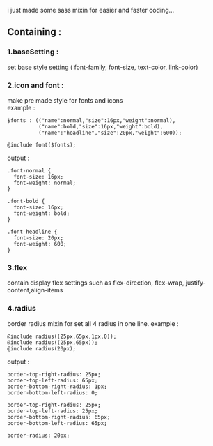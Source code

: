 i just made some sass mixin for easier and faster coding... <br>
## Containing :
### 1.baseSetting : 
set base style setting ( font-family, font-size, text-color, link-color) <br>
### 2.icon and font : 
make pre made style for fonts and icons <br>
example : 
```
$fonts : (("name":normal,"size":16px,"weight":normal),
          ("name":bold,"size":16px,"weight":bold),
          ("name":"headline","size":20px,"weight":600));

@include font($fonts);
```
output :
```
.font-normal {
  font-size: 16px;
  font-weight: normal;
}

.font-bold {
  font-size: 16px;
  font-weight: bold;
}

.font-headline {
  font-size: 20px;
  font-weight: 600;
}
```
### 3.flex
contain display flex settings such as flex-direction, flex-wrap, justify-content,align-items

### 4.radius
border radius mixin for set all 4 radius in one line.
example :
```
@include radius((25px,65px,1px,0));
@include radius((25px,65px));
@include radius(20px);
```
output :
```
border-top-right-radius: 25px;
border-top-left-radius: 65px;
border-bottom-right-radius: 1px;
border-bottom-left-radius: 0;

border-top-right-radius: 25px;
border-top-left-radius: 25px;
border-bottom-right-radius: 65px;
border-bottom-left-radius: 65px;

border-radius: 20px;
```
